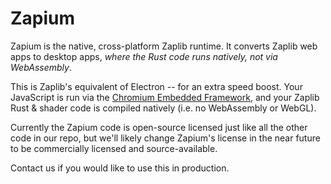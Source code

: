 # Zapium

Zapium is the native, cross-platform Zaplib runtime. It converts Zaplib web apps to desktop apps, _where the Rust code runs natively, not via WebAssembly_.

This is Zaplib's equivalent of Electron -- for an extra speed boost. Your JavaScript is run via the [Chromium Embedded Framework](https://bitbucket.org/chromiumembedded/cef/src/master/#markdown-header-introduction), and your Zaplib Rust & shader code is compiled natively (i.e. no WebAssembly or WebGL).

Currently the Zapium code is open-source licensed just like all the other code in our repo, but we'll likely change Zapium's license in the near future to be commercially licensed and source-available.

Contact us if you would like to use this in production.

